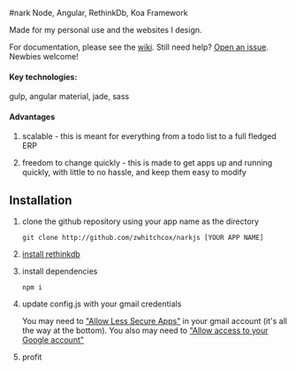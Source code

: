 #nark
Node, Angular, RethinkDb, Koa Framework

Made for my personal use and the websites I design.

For documentation, please see the [wiki](/zwhitchcox/narkjs/wiki). Still need help? [Open an issue](/zwhitchcox/narkjs/issues). Newbies welcome!

#### Key technologies:

gulp, angular material, jade, sass

#### Advantages

1. scalable - this is meant for everything from a todo list to a full fledged ERP

2. freedom to change quickly - this is made to get apps up and running quickly, with little to no hassle, and keep them easy to modify

## Installation

1. clone the github repository using your app name as the directory

	```shell
	git clone http://github.com/zwhitchcox/narkjs [YOUR APP NAME]
	```
2. [install rethinkdb](https://www.rethinkdb.com/docs/install/)

3. install dependencies
	```shell
	npm i
	```

4. update config.js with your gmail credentials

	You may need to ["Allow Less Secure Apps"](https://www.google.com/settings/security/lesssecureapps)
	in your gmail account (it's all the way at the bottom). You also may need to 
	["Allow access to your Google account"](https://accounts.google.com/DisplayUnlockCaptcha)

5. profit
